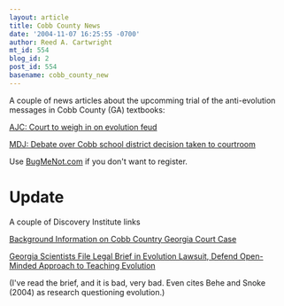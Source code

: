 ```yaml
---
layout: article
title: Cobb County News
date: '2004-11-07 16:25:55 -0700'
author: Reed A. Cartwright
mt_id: 554
blog_id: 2
post_id: 554
basename: cobb_county_new
---
```

A couple of news articles about the upcomming trial of the anti-evolution messages in Cobb County (GA) textbooks:

[AJC: Court to weigh in on evolution feud](http://www.ajc.com/news/content/metro/cobb/1004/07evolution.html)

[MDJ: Debate over Cobb school district decision taken to courtroom](http://www.mdjonline.com/articles/2004/11/07/89/10161726.txt)

Use [BugMeNot.com](http://www.bugmenot.com/) if you don't want to register.

# Update

A couple of Discovery Institute links

[Background Information on Cobb Country Georgia Court Case](http://www.discovery.org/scripts/viewDB/index.php?command=view&amp;id=2290&amp;program=CSC%20-%20Science%20and%20Education%20Policy%20-%20State%20Policy)

[Georgia Scientists File Legal Brief in Evolution Lawsuit, Defend Open-Minded Approach to Teaching Evolution](http://www.discovery.org/scripts/viewDB/index.php?command=view&amp;id=2289&amp;program=CSC%20-%20Views%20and%20News)

(I've read the brief, and it is bad, very bad.  Even cites Behe and Snoke (2004) as research questioning evolution.)
